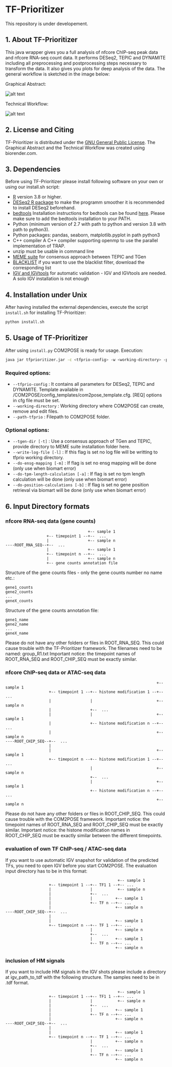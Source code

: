 # TF-Prioritizer

This repository is under developement.

## 1. About TF-Prioritizer

This java wrapper gives you a full analysis of nfcore ChIP-seq peak data and nfcore RNA-seq count data. It performs
DESeq2, TEPIC and DYNAMITE including all preprocessing and postprocessing steps necessary to transform the data. It also
gives you plots for deep analysis of the data. The general workflow is sketched in the image below:

Graphical Abstract:

![alt text](https://github.com/biomedbigdata/COM2POSE/blob/master/TF_Prioritizer_graphical_abstract.png)

Technical Workflow:

![alt text](https://github.com/biomedbigdata/COM2POSE/blob/master/technical_workflow.png)

## 2. License and Citing

TF-Prioritizer is distributed under the [GNU General Public License](https://www.gnu.org/licenses/gpl-3.0.en.html). The
Graphical Abstract and the Technical Workflow was created using biorender.com.

## 3. Dependencies

Before using TF-Prioritizer please install following software on your own or using our install.sh script:

- [R](https://cran.r-project.org/bin/windows/base/) version 3.8 or higher.
- [DESeq2 R package](http://bioconductor.org/packages/release/bioc/html/DESeq2.html) to make the programm smoother it is
  recommended to install DESeq2 beforehand.
- [bedtools](https://github.com/arq5x/bedtools2) Installation instructions for bedtools can be
  found [here](https://bedtools.readthedocs.io/en/latest/content/installation.html). Please make sure to add the
  bedtools installation to your PATH.
- Python (minimum version of 2.7 with path to python and version 3.8 with path to python3).
- Python packages: pandas, seaborn, matplotlib.pyplot in path python3
- C++ compiler A C++ compiler supporting openmp to use the parallel implementation of TRAP.
- unzip must be usable in command line
- [MEME suite](http://meme-suite.org/doc/download.html) for consensus approach between TEPIC and TGen
- [BLACKLIST](https://github.com/Boyle-Lab/Blacklist/tree/master/lists) if you want to use the blacklist filter,
  download the corresponding list
- [IGV and IGVtools](http://software.broadinstitute.org/software/igv/download) for automatic validation - IGV and
  IGVtools are needed. A solo IGV installation is not enough

## 4. Installation under Unix

After having installed the external dependencies, execute the script `install.sh` for installing TF-Prioritizer:

```sh
python install.sh
```

## 5. Usage of TF-Prioritizer

After using `install.py` COM2POSE is ready for usage. Execution:

```sh
java jar tfprioritizer.jar -c <tfprio-config> -w <working-directory> -p <path-tfprio> [-t <tgen-dir>] [-l] [-m] [-a] [-b]
```

### Required options:

- `--tfprio-config` : It contains all parameters for DESeq2, TEPIC and DYNAMITE. Template available in
  /COM2POSE/config_templates/com2pose_template.cfg. [REQ] options in cfg file must be set.
- `--working-directory` : Working directory where COM2POSE can create, remove and edit files.
- `--path-tfprio` : Filepath to COM2POSE folder.

### Optional options:

- `--tgen-dir [-t]` : Use a consensus approach of TGen and TEPIC, provide directory to MEME suite installation folder
  here.
- `--write-log-file [-l]` : If this flag is set no log file will be writting to tfprio working directory.
- `--do-ensg-mapping [-m]` : If flag is set no ensg mapping will be done (only use when biomart error)
- `--do-tpm-length-calculation [-a]` : If flag is set no tpm length calculation will be done (only use when biomart
  error)
- `--do-position-calculations [-b]` : If flag is set no gene position retrieval via biomart will be done (only use when
  biomart error)

## 6. Input Directory formats

### nfcore RNA-seq data (gene counts)

```
                                    +-- sample 1
                  +-- timepoint 1 --+--  ...
                  |                 +-- sample n
----ROOT_RNA_SEQ--+--  ...
                  |                 +-- sample 1
                  +-- timepoint n --+--  ...
                  |                 +-- sample n
                  +-- gene counts annotation file
```

Structure of the gene counts files - only the gene counts number no name etc.:

```
gene1_counts
gene2_counts
...
geneX_counts
```

Structure of the gene counts annotation file:

```
gene1_name
gene2_name
...
geneX_name
```

Please do not have any other folders or files in ROOT_RNA_SEQ. This could cause trouble with the TF-Prioritizer
framework. The filenames need to be named: group_R1.txt Important notice: the timepoint names of ROOT_RNA_SEQ and
ROOT_CHIP_SEQ must be exactly similar.

### nfcore ChIP-seq data or ATAC-seq data

```
                                                                  +-- sample 1
                   +-- timepoint 1 --+-- histone modification 1 --+-- ...
                   |                 |                            +-- sample n
                   |                 +--  ...
                   |                 |                            +-- sample 1
                   |                 +-- histone modification n --+-- ...
                   |                                              +-- sample n
----ROOT_CHIP_SEQ--+--  ...
                   |
                   |                                              +-- sample 1
                   +-- timepoint n --+-- histone modification 1 --+-- ...
                                     |                            +-- sample n
                                     +--  ...
                                     |                            +-- sample 1
                                     +-- histone modification n --+-- ...
                                                                  +-- sample n
```

Please do not have any other folders or files in ROOT_CHIP_SEQ. This could cause trouble with the COM2POSE framework.
Important notice: the timepoint names of ROOT_RNA_SEQ and ROOT_CHIP_SEQ must be exactly similar. Important notice: the
histone modification names in ROOT_CHIP_SEQ must be exactly similar between the different timepoints.

### evaluation of own TF ChIP-seq / ATAC-seq data

If you want to use automatic IGV snapshot for validation of the predicted TFs, you need to open IGV before you start
COM2POSE. The evaluation input directory has to be in this format:

```
                                                 +-- sample 1
                   +-- timepoint 1 --+-- TF1 1 --+-- ...
                   |                 |           +-- sample n
                   |                 +--  ...
                   |                 |          +-- sample 1
                   |                 +-- TF n --+-- ...
                   |                            +-- sample n
----ROOT_CHIP_SEQ--+--  ...
                   |
                   |                            +-- sample 1
                   +-- timepoint n --+-- TF 1 --+-- ...
                                     |          +-- sample n
                                     +--  ...
                                     |          +-- sample 1
                                     +-- TF n --+-- ...
                                                +-- sample n
```

### inclusion of HM signals

If you want to include HM signals in the IGV shots please include a directory at igv_path_to_tdf with the following
structure. The samples need to be in .tdf format.

```
                                                 +-- sample 1
                   +-- timepoint 1 --+-- TF1 1 --+-- ...
                   |                 |           +-- sample n
                   |                 +--  ...
                   |                 |          +-- sample 1
                   |                 +-- TF n --+-- ...
                   |                            +-- sample n
----ROOT_CHIP_SEQ--+--  ...
                   |
                   |                            +-- sample 1
                   +-- timepoint n --+-- TF 1 --+-- ...
                                     |          +-- sample n
                                     +--  ...
                                     |          +-- sample 1
                                     +-- TF n --+-- ...
                                                +-- sample n
```
